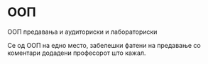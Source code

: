 # ООП
ООП предавања и аудиториски и лабораториски


Се од ООП на едно место, забелешки фатени на предавање со коментари додадени професорот што кажал.
